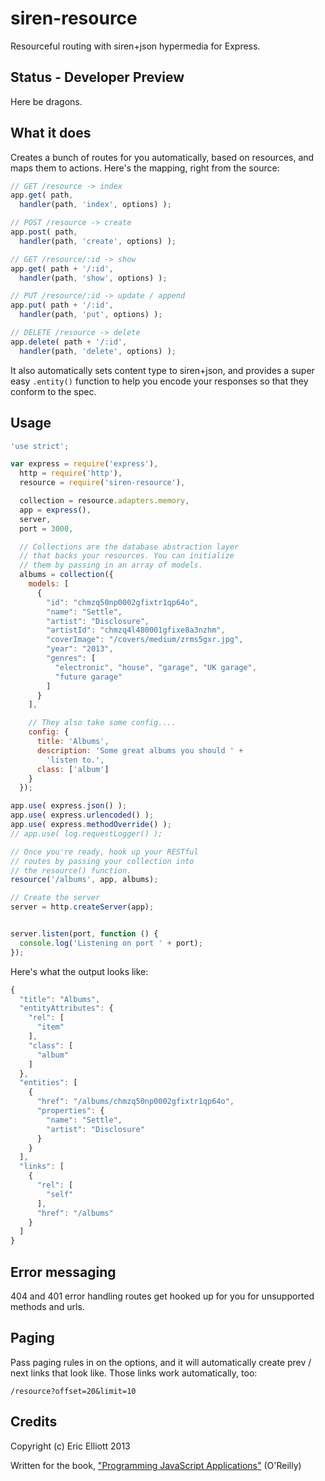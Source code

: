 siren-resource
==============

Resourceful routing with siren+json hypermedia for Express.

## Status - Developer Preview

Here be dragons.

## What it does

Creates a bunch of routes for you automatically, based on resources, and maps them to actions. Here's the mapping, right from the source:

```js
// GET /resource -> index
app.get( path,
  handler(path, 'index', options) );

// POST /resource -> create
app.post( path, 
  handler(path, 'create', options) );

// GET /resource/:id -> show
app.get( path + '/:id',
  handler(path, 'show', options) );

// PUT /resource/:id -> update / append
app.put( path + '/:id',
  handler(path, 'put', options) );

// DELETE /resource -> delete
app.delete( path + '/:id',
  handler(path, 'delete', options) );
```

It also automatically sets content type to siren+json, and provides a super easy `.entity()` function to help you encode your responses so that they conform to the spec.


## Usage

```js
'use strict';

var express = require('express'),
  http = require('http'),
  resource = require('siren-resource'),

  collection = resource.adapters.memory,  
  app = express(),
  server,
  port = 3000,

  // Collections are the database abstraction layer
  // that backs your resources. You can initialize
  // them by passing in an array of models.
  albums = collection({
    models: [
      {
        "id": "chmzq50np0002gfixtr1qp64o",
        "name": "Settle",
        "artist": "Disclosure",
        "artistId": "chmzq4l480001gfixe8a3nzhm",
        "coverImage": "/covers/medium/zrms5gxr.jpg",
        "year": "2013",
        "genres": [
          "electronic", "house", "garage", "UK garage",
          "future garage"
        ]
      }
    ],

    // They also take some config....
    config: {
      title: 'Albums',
      description: 'Some great albums you should ' +
        'listen to.',
      class: ['album']      
    }
  });

app.use( express.json() );
app.use( express.urlencoded() );
app.use( express.methodOverride() );
// app.use( log.requestLogger() );

// Once you're ready, hook up your RESTful
// routes by passing your collection into
// the resource() function.
resource('/albums', app, albums);

// Create the server
server = http.createServer(app);


server.listen(port, function () {
  console.log('Listening on port ' + port);
});
```

Here's what the output looks like:

```js
{
  "title": "Albums",
  "entityAttributes": {
    "rel": [
      "item"
    ],
    "class": [
      "album"
    ]
  },
  "entities": [
    {
      "href": "/albums/chmzq50np0002gfixtr1qp64o",
      "properties": {
        "name": "Settle",
        "artist": "Disclosure"
      }
    }
  ],
  "links": [
    {
      "rel": [
        "self"
      ],
      "href": "/albums"
    }
  ]
}
```

## Error messaging

404 and 401 error handling routes get hooked up for you for unsupported methods and urls.

## Paging

Pass paging rules in on the options, and it will automatically create prev / next links that look like.
Those links work automatically, too:

`/resource?offset=20&limit=10`


## Credits

Copyright (c) Eric Elliott 2013

Written for the book, ["Programming JavaScript Applications"](http://ericleads.com/javascript-applications/) (O'Reilly)
